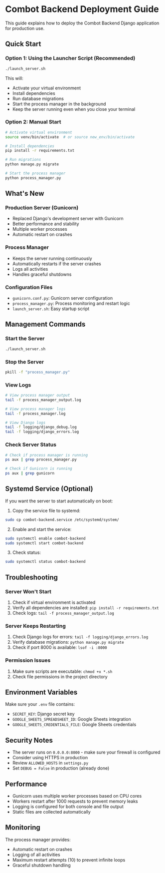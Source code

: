# Combot Backend Deployment Guide

This guide explains how to deploy the Combot Backend Django application for production use.

## Quick Start

### Option 1: Using the Launcher Script (Recommended)
```bash
./launch_server.sh
```

This will:
- Activate your virtual environment
- Install dependencies
- Run database migrations
- Start the process manager in the background
- Keep the server running even when you close your terminal

### Option 2: Manual Start
```bash
# Activate virtual environment
source venv/bin/activate  # or source new_env/bin/activate

# Install dependencies
pip install -r requirements.txt

# Run migrations
python manage.py migrate

# Start the process manager
python process_manager.py
```

## What's New

### Production Server (Gunicorn)
- Replaced Django's development server with Gunicorn
- Better performance and stability
- Multiple worker processes
- Automatic restart on crashes

### Process Manager
- Keeps the server running continuously
- Automatically restarts if the server crashes
- Logs all activities
- Handles graceful shutdowns

### Configuration Files
- `gunicorn.conf.py`: Gunicorn server configuration
- `process_manager.py`: Process monitoring and restart logic
- `launch_server.sh`: Easy startup script

## Management Commands

### Start the Server
```bash
./launch_server.sh
```

### Stop the Server
```bash
pkill -f "process_manager.py"
```

### View Logs
```bash
# View process manager output
tail -f process_manager_output.log

# View process manager logs
tail -f process_manager.log

# View Django logs
tail -f logging/django_debug.log
tail -f logging/django_errors.log
```

### Check Server Status
```bash
# Check if process manager is running
ps aux | grep process_manager.py

# Check if Gunicorn is running
ps aux | grep gunicorn
```

## Systemd Service (Optional)

If you want the server to start automatically on boot:

1. Copy the service file to systemd:
```bash
sudo cp combot-backend.service /etc/systemd/system/
```

2. Enable and start the service:
```bash
sudo systemctl enable combot-backend
sudo systemctl start combot-backend
```

3. Check status:
```bash
sudo systemctl status combot-backend
```

## Troubleshooting

### Server Won't Start
1. Check if virtual environment is activated
2. Verify all dependencies are installed: `pip install -r requirements.txt`
3. Check logs: `tail -f process_manager_output.log`

### Server Keeps Restarting
1. Check Django logs for errors: `tail -f logging/django_errors.log`
2. Verify database migrations: `python manage.py migrate`
3. Check if port 8000 is available: `lsof -i :8000`

### Permission Issues
1. Make sure scripts are executable: `chmod +x *.sh`
2. Check file permissions in the project directory

## Environment Variables

Make sure your `.env` file contains:
- `SECRET_KEY`: Django secret key
- `GOOGLE_SHEETS_SPREADSHEET_ID`: Google Sheets integration
- `GOOGLE_SHEETS_CREDENTIALS_FILE`: Google Sheets credentials

## Security Notes

- The server runs on `0.0.0.0:8000` - make sure your firewall is configured
- Consider using HTTPS in production
- Review `ALLOWED_HOSTS` in `settings.py`
- Set `DEBUG = False` in production (already done)

## Performance

- Gunicorn uses multiple worker processes based on CPU cores
- Workers restart after 1000 requests to prevent memory leaks
- Logging is configured for both console and file output
- Static files are collected automatically

## Monitoring

The process manager provides:
- Automatic restart on crashes
- Logging of all activities
- Maximum restart attempts (10) to prevent infinite loops
- Graceful shutdown handling 